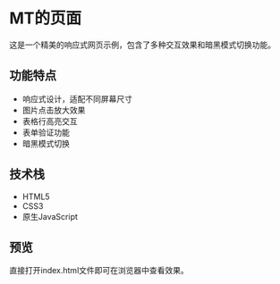 # MT的页面

这是一个精美的响应式网页示例，包含了多种交互效果和暗黑模式切换功能。

## 功能特点

- 响应式设计，适配不同屏幕尺寸
- 图片点击放大效果
- 表格行高亮交互
- 表单验证功能
- 暗黑模式切换

## 技术栈

- HTML5
- CSS3
- 原生JavaScript

## 预览

直接打开index.html文件即可在浏览器中查看效果。